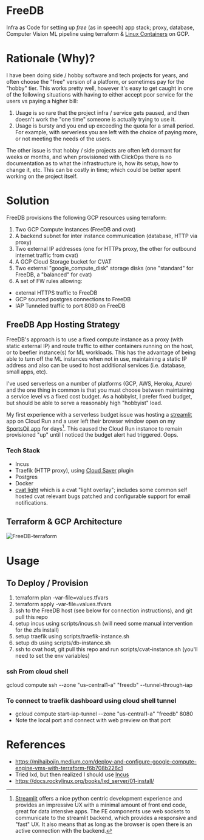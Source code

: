 # FreeDB
Infra as Code for setting up *free* (as in speech) app stack; proxy, database, Computer Vision ML pipeline using terraform & [Linux Containers](https://linuxcontainers.org/) on GCP.

# Rationale (Why)?
I have been doing side / hobby software and tech projects for years, and often choose the "free" version of a platform, or sometimes pay for the "hobby" tier.  This works pretty well, however it's easy to get caught in one of the following situations with having to either accept poor service for the users vs paying a higher bill:
1. Usage is so rare that the project infra / service gets paused, and then doesn't work the "one time" someone is actually trying to use it.
2. Usage is bursty and you end up exceeding the quota for a small period.  For example, with serverless you are left with the choice of paying more, or not meeting the needs of the users.

The other issue is that hobby / side projects are often left dormant for weeks or months, and when provisioned with ClickOps there is no documentation as to what the infrastructure is, how its setup, how to change it, etc.  This can be costly in time; which could be better spent working on the project itself.

# Solution 
FreeDB provisions the following GCP resources using terraform:
1. Two GCP Compute Instances (FreeDB and cvat)
2. A backend subnet for inter instance communication (database, HTTP via proxy)
3. Two external IP addresses (one for HTTPs proxy, the other for outbound internet traffic from cvat)
4. A GCP Cloud Storage bucket for CVAT
5. Two external "google_compute_disk" storage disks (one "standard" for FreeDB, a "balanced" for cvat)
6. A set of FW rules allowing:
 - external HTTPS traffic to FreeDB
 - GCP sourced postgres connections to FreeDB
 - IAP Tunneled traffic to port 8080 on FreeDB


## FreeDB App Hosting Strategy

FreeDB's approach is to use a fixed compute instance as a proxy (with static external IP) and route traffic to either containers running on the host, or to beefier instance(s) for ML workloads.  This has the advantage of being able to turn off the ML instances when not in use, maintaining a static IP address and also can be used to host additional services (i.e. database, small apps, etc).

I've used serverless on a number of platforms (GCP, AWS, Heroku, Azure) and the one thing in common is that you must choose between maintaining a service level vs a fixed cost budget.  As a hobbyist, I prefer fixed budget, but should be able to serve a reasonably high "hobbyist" load.  

My first experience with a serverless budget issue was hosting a [streamlit](https://streamlit.io/) app on Cloud Run and a user left their browser window open on my [SportsOil app](https://app.sportsiol.co) for days[^1].  This caused the Cloud Run instance to remain provisioned "up" until I noticed the budget alert had triggered.  Oops.

### Tech Stack
- Incus
- Traefik (HTTP proxy), using [Cloud Saver](https://plugins.traefik.io/plugins/673d5ed47dd5a6c3095befdc/cloud-saver) plugin
- Postgres
- Docker
- [cvat light](https://github.com/danbiagini/cvat-light) which is a cvat "light overlay"; includes some common self hosted cvat relevant bugs patched and configurable support for email notifications. 

## Terraform & GCP Architecture

![FreeDB-terraform](https://github.com/user-attachments/assets/9ff95c71-507a-4b22-b406-01e39894c1df)

# Usage 

## To Deploy / Provision
1. terraform plan -var-file=values.tfvars
1. terraform apply -var-file=values.tfvars
2. ssh to the FreeDB host (see below for connection instructions), and git pull this repo
3. setup incus using scripts/incus.sh (will need some manual intervention for the zfs install)
4. setup traefik using scripts/traefik-instance.sh
5. setup db using scripts/db-instance.sh
6. ssh to cvat host, git pull this repo and run scripts/cvat-instance.sh  (you'll need to set the env variables)

### ssh From cloud shell
gcloud compute ssh --zone "us-central1-a" "freedb" --tunnel-through-iap


### To connect to traefik dashboard using cloud shell tunnel
- gcloud compute start-iap-tunnel --zone "us-central1-a" "freedb" 8080
- Note the local port and connect with web preview on that port

# References
- https://mihaibojin.medium.com/deploy-and-configure-google-compute-engine-vms-with-terraform-f6b708b226c1
- Tried lxd, but then realized I should use [Incus](https://linuxcontainers.org/incus/docs/main/installing/#linux)
- https://docs.rockylinux.org/books/lxd_server/01-install/
[^1]: [Streamlit](https://streamlit.io/) offers a nice python centric development experience and provides an impressive UX with a minimal amount of front end code, great for data intensive apps.  The FE components use web sockets to communicate to the streamlit backend, which provides a responsive and "fast" UX.  It also means that as long as the browser is open there is an active connection with the backend. 
